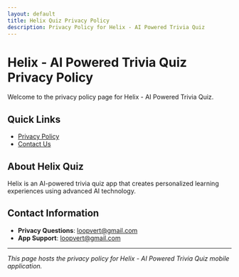 ```yaml
---
layout: default
title: Helix Quiz Privacy Policy
description: Privacy Policy for Helix - AI Powered Trivia Quiz
---
```


# Helix - AI Powered Trivia Quiz Privacy Policy

Welcome to the privacy policy page for Helix - AI Powered Trivia Quiz.

## Quick Links

- [Privacy Policy](privacy-policy.html)
- [Contact Us](#contact)

## About Helix Quiz

Helix is an AI-powered trivia quiz app that creates personalized learning experiences using advanced AI technology.

## Contact Information

- **Privacy Questions**: [loopvert@gmail.com](mailto:loopvert@gmail.com)
- **App Support**: [loopvert@gmail.com](mailto:loopvert@gmail.com)

---

*This page hosts the privacy policy for Helix - AI Powered Trivia Quiz mobile application.*

<!-- Last updated: December 2024 -->
